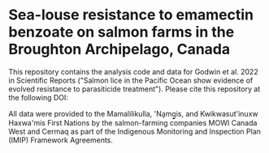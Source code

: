 # Sea-louse resistance to emamectin benzoate on salmon farms in the Broughton Archipelago, Canada

This repository contains the analysis code and data for Godwin et al. 2022 in Scientific Reports ("Salmon lice in the Pacific Ocean show evidence of evolved resistance to parasiticide treatment"). Please cite this repository at the following DOI: 

All data were provided to the Mamalilikulla, 'Na̱mg̱is, and Kwikwasut'inuxw Haxwa'mis First Nations by the salmon-farming companies MOWI Canada West and Cermaq as part of the Indigenous Monitoring and Inspection Plan (IMIP) Framework Agreements.
